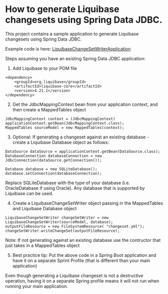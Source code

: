 # How to generate Liquibase changesets using Spring Data JDBC.   

This project contains a sample application to generate Liquibase changesets using Spring Data JDBC.   

Example code is here: [LiquibaseChangeSetWriterApplication](https://github.com/kurtn718/springdata-relational-liquibasechangeset-creation-sampleapp/blob/main/src/main/java/com/kurtniemi/liquibasechangesetdemo/app/LiquibaseChangeSetWriterApplication.java)

Steps assuming you have an existing Spring Data JDBC application:

1) Add Liquibase to your POM file


```
<dependency>
	<groupId>org.liquibase</groupId>
	<artifactId>liquibase-core</artifactId>
	<version>4.21.1</version>
</dependency>
```

2) Get the JdbcMappingContext bean from your application context, and then create a MappedTables object

```
JdbcMappingContext context = (JdbcMappingContext) applicationContext.getBean(JdbcMappingContext.class);
MappedTables sourceModel = new MappedTables(context);
```

3) Optional:  If generating a changeset against an existing database - create a Liquibase Database object as follows:

```
DataSource dataSource = applicationContext.getBean(DataSource.class);
DatabaseConnection databaseConnection = new JdbcConnection(dataSource.getConnection());

Database database = new SQLiteDatabase();
database.setConnection(databaseConnection);
```
Replace SQLiteDatabase with the type of your database (i.e. OracleDatabase if using Oracle).   Any database that is supported by Liquibase can be used.  

4) Create a LiquibaseChangeSetWriter object passing in the MappedTables and Liquibase Database object

```
LiquibaseChangeSetWriter changeSetWriter = new LiquibaseChangeSetWriter(sourceModel, database);
outputFileResource = new FileSystemResource( "changeset.yml");
changeSetWriter.writeChangeSet(outputFileResource);
```
Note: If not generating against an existing database use the contructor that just takes in a MappedTables object

5) Best practice tip:  Put the above code in a Spring Boot application and have it on a separate Sprint Profile (that is different than your main application)

Even though generating a Liquibase changeset is not a destructive operation, having it on a separate Spring profile means it will not run when running
your main application.   
